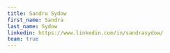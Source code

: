 ```yaml
---
title: Sandra Sydow
first_name: Sandra
last_name: Sydow
linkedin: https://www.linkedin.com/in/sandrasydow/
team: true
---
```

